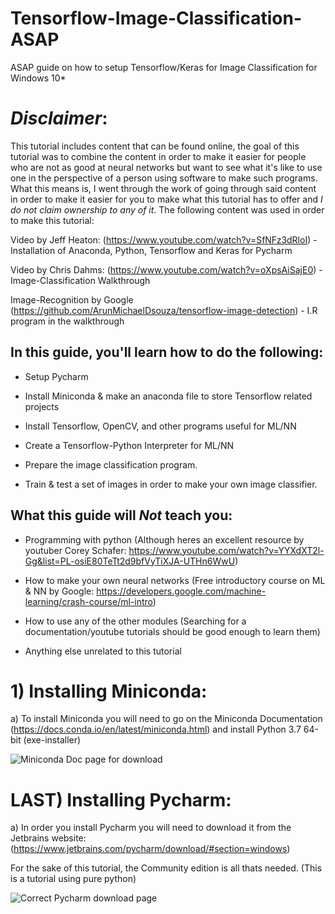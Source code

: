 # Tensorflow-Image-Classification-ASAP
ASAP guide on how to setup Tensorflow/Keras for Image Classification for Windows 10* 

# *Disclaimer*:
This tutorial includes content that can be found online, the goal of this tutorial was to combine the content in order to make it easier for people who are not as good at neural networks but want to see what it's like to use one in the perspective of a person using software to make such programs. What this means is, I went through the work of going through said content in order to make it easier for you to make what this tutorial has to offer and *I do not claim ownership to any of it*. The following content was used in order to make this tutorial:

Video by Jeff Heaton: (https://www.youtube.com/watch?v=SfNFz3dRloI) - Installation of Anaconda, Python, Tensorflow and Keras for Pycharm

Video by Chris Dahms: (https://www.youtube.com/watch?v=oXpsAiSajE0) - Image-Classification Walkthrough

Image-Recognition by Google (https://github.com/ArunMichaelDsouza/tensorflow-image-detection) - I.R program in the walkthrough

## In this guide, you'll learn how to do the following:

- Setup Pycharm

- Install Miniconda & make an anaconda file to store Tensorflow related projects

- Install Tensorflow, OpenCV, and other programs useful for ML/NN

- Create a Tensorflow-Python Interpreter for ML/NN

- Prepare the image classification program.

- Train & test a set of images in order to make your own image classifier.

## What this guide will *Not* teach you:

- Programming with python (Although heres an excellent resource by youtuber Corey Schafer: https://www.youtube.com/watch?v=YYXdXT2l-Gg&list=PL-osiE80TeTt2d9bfVyTiXJA-UTHn6WwU)

- How to make your own neural networks (Free introductory course on ML & NN by Google: https://developers.google.com/machine-learning/crash-course/ml-intro)

- How to use any of the other modules (Searching for a documentation/youtube tutorials should be good enough to learn them)

- Anything else unrelated to this tutorial

# 1) Installing Miniconda:

a) To install Miniconda you will need to go on the Miniconda Documentation (https://docs.conda.io/en/latest/miniconda.html) and install Python 3.7 64-bit (exe-installer)

![Miniconda Doc page for download](https://i.gyazo.com/85a1e3cdf6ae040b1387bca3da4226ca.png)

# LAST) Installing Pycharm:

a) In order you install Pycharm you will need to download it from the Jetbrains website: (https://www.jetbrains.com/pycharm/download/#section=windows)

For the sake of this tutorial, the Community edition is all thats needed. (This is a tutorial using pure python)

![Correct Pycharm download page](https://i.gyazo.com/40f28bd780ed7457a0befa156595fad5.png)


